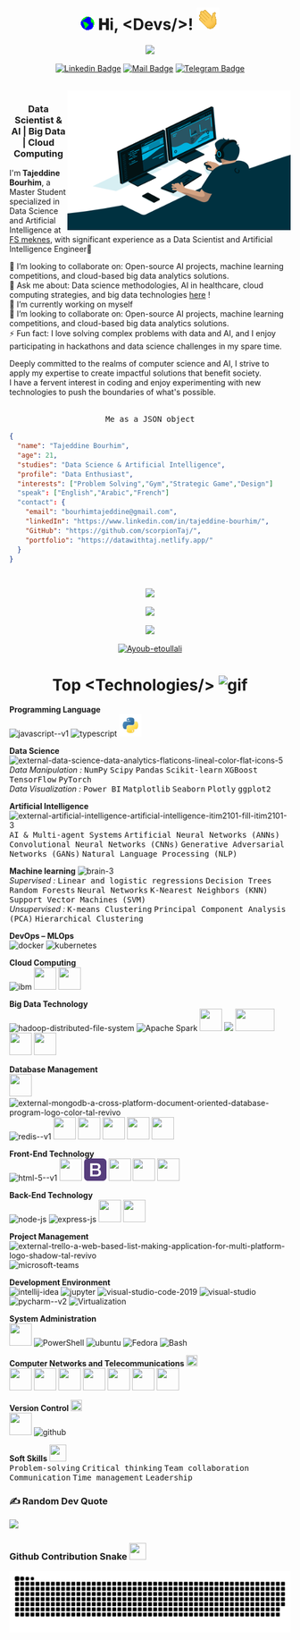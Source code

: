 <h1 align="center">
  <img src="GIF/Earth.gif" width="24px">
  𝐇i, &lt;Devs/&gt;!
  <img src="GIF/Hi.gif" width="40px" />
</h1>

  <p align="center">
    <a href="https://visitcount.itsvg.in">
      <img src="https://visitcount.itsvg.in/api?id=scorpionTaj&icon=8&color=9)](https://visitcount.itsvg.in"/>
    </a>
  </p>

<div align='center'>
  
  [![Linkedin Badge](https://img.shields.io/badge/-Tajeddine.Bourhim-0e76a8?style=flat&labelColor=0e76a8&logo=linkedin&logoColor=white)](https://www.linkedin.com/in/tajeddine-bourhim/)
  [![Mail Badge](https://img.shields.io/badge/-Tajeddine.Bourhim-C70000?style=flat&labelColor=C70000&logo=gmail&logoColor=white)](https://bourhimtajeddine@gmail.com)
  [![Telegram Badge](https://img.shields.io/badge/-Tajeddine.Bourhim-0e76a8?style=flat&labelColor=24A1DE&logo=telegram&logoColor=white)](https://t.me/scorpionTaj)
</div> <br>


<img align="right" height="250" width="400" alt="GIF" src="GIF/code.gif"/>
<h3 align="center">Data Scientist & AI | Big Data | Cloud Computing</h3>
  
I'm<strong> Tajeddine Bourhim</strong>, a Master Student specialized in Data Science and Artificial Intelligence at <a href="https://www.fs-umi.ac.ma/">FS meknes</a>, with significant experience as a Data Scientist and Artificial Intelligence Engineer🔭<br>
  
  👯 I’m looking to collaborate on: Open-source AI projects, machine learning competitions, and cloud-based big data analytics solutions.<br>
  💬 Ask me about: Data science methodologies, AI in healthcare, cloud computing strategies, and big data technologies
 [here](https://t.me/scorpionTaj/) ! <br>
  🔭 I’m currently working on myself <br>
  👯 I’m looking to collaborate on: Open-source AI projects, machine learning competitions, and cloud-based big data analytics solutions.<br>
  ⚡ Fun fact: I love solving complex problems with data and AI, and I enjoy participating in hackathons and data science challenges in my spare time.
  
  Deeply committed to the realms of computer science and AI, I strive to apply my expertise to create impactful solutions that benefit society.<br>I have a fervent interest in coding and enjoy experimenting with new technologies to push the boundaries of what's possible.<br/>

  <br>
    
  <div align='center'> <kbd>Me as a JSON object</kbd> </div>
  
```json
{
  "name": "Tajeddine Bourhim",
  "age": 21,
  "studies": "Data Science & Artificial Intelligence",
  "profile": "Data Enthusiast",
  "interests": ["Problem Solving","Gym","Strategic Game","Design"]
  "speak": ["English","Arabic","French"]
  "contact": {
    "email": "bourhimtajeddine@gmail.com",
    "linkedIn": "https://www.linkedin.com/in/tajeddine-bourhim/",
    "GitHub": "https://github.com/scorpionTaj/",
    "portfolio": "https://datawithtaj.netlify.app/"
  }
}
```

  <br/>
  
 
  

  <p align="center">
    <a href="https://github-readme-stats.vercel.app">
      <img src="https://github-readme-stats.vercel.app/api/top-langs/?username=scorpionTaj&theme=tokyonight&hide_border=false&include_all_commits=true&count_private=true&layout=compact"/>
    </a>
  </p>

  <p align="center">
    <a href="https://github-readme-stats.vercel.app">
      <img src="https://github-readme-stats.vercel.app/api?username=scorpionTaj&theme=tokyonight&hide_border=false&include_all_commits=true&count_private=true"/>
    </a>
  </p>

  <p align="center">
    <a href="https://github-readme-streak-stats.herokuapp.com">
      <img src="https://github-readme-streak-stats.herokuapp.com/?user=scorpionTaj&theme=tokyonight&hide_border=false"/>
    </a>
  </p>

  <p align="center"> 
    <a href="https://github-profile-trophy.vercel.app">
      <img src="https://github-profile-trophy.vercel.app/?username=scorpionTaj&theme=radical&no-frame=false&no-bg=false&margin-w=4" alt="Ayoub-etoullali" />
    </a> 
  </p>
  
  <h1 align="center">
  Top &lt;Technologies/&gt;
  <img src="https://i.gifer.com/origin/a9/a9176696b8740c402d84b55374ea0107_w200.gif" alt="gif" height="30" width="30"/>
  </h1>

    
  **Programming Language**  
    <img height="40" width="40" src="https://img.icons8.com/color/48/javascript--v1.png" alt="javascript--v1"/>
    <img height="40" width="40" src="https://img.icons8.com/color/48/typescript.png" alt="typescript"/>
    <img height="40" width="40" src="https://raw.githubusercontent.com/github/explore/80688e429a7d4ef2fca1e82350fe8e3517d3494d/topics/python/python.png">

  **Data Science** <img width="20" height="20" src="https://img.icons8.com/external-flaticons-lineal-color-flat-icons/64/external-data-science-data-analytics-flaticons-lineal-color-flat-icons-5.png" alt="external-data-science-data-analytics-flaticons-lineal-color-flat-icons-5"/>  
  *Data Manipulation :*
    <kbd>NumPy</kbd> <kbd>Scipy</kbd> <kbd>Pandas</kbd>  <kbd>Scikit-learn</kbd> <kbd>XGBoost</kbd> <kbd>TensorFlow</kbd> <kbd>PyTorch</kbd><br>
  *Data Visualization :*
    <kbd>Power BI</kbd> <kbd>Matplotlib</kbd> <kbd>Seaborn</kbd> <kbd>Plotly</kbd> <kbd>ggplot2</kbd> 
    
  **Artificial Intelligence** <img width="20" height="20" src="https://img.icons8.com/external-itim2101-fill-itim2101/64/228BE6/external-artificial-intelligence-artificial-intelligence-itim2101-fill-itim2101-3.png" alt="external-artificial-intelligence-artificial-intelligence-itim2101-fill-itim2101-3"/>  
  <kbd>AI & Multi-agent Systems</kbd> <kbd>Artificial Neural Networks (ANNs)</kbd> <kbd>Convolutional Neural Networks (CNNs)</kbd> <kbd>Generative Adversarial Networks (GANs)</kbd> <kbd>Natural Language Processing (NLP)</kbd>
  
  **Machine learning** <img width="20" height="20" src="https://img.icons8.com/cotton/64/brain-3.png" alt="brain-3"/>  
  *Supervised :*
  <kbd>Linear and logistic regressions</kbd> <kbd>Decision Trees</kbd> <kbd>Random Forests</kbd> <kbd>Neural Networks</kbd> <kbd>K-Nearest Neighbors (KNN)</kbd> <kbd>Support Vector Machines (SVM)</kbd>  
  *Unsupervised :*
  <kbd>K-means Clustering</kbd> <kbd>Principal Component Analysis (PCA)</kbd> <kbd>Hierarchical Clustering</kbd>

  **DevOps – MLOps**  
    <img height="40" width="40" src="https://img.icons8.com/color/48/docker.png" alt="docker"/>
    <img height="40" width="40" src="https://img.icons8.com/color/48/kubernetes.png" alt="kubernetes"/>
  
  **Cloud Computing**  
    <img height="40" width="40" src="https://img.icons8.com/?size=100&id=VLKafOkk3sBX&format=png&color=000000" alt="ibm"/>
    <img width="40" height="40" src="https://img.icons8.com/?size=100&id=39913&format=png&color=000000"/>
    <img width="40" height="40" src="https://img.icons8.com/?size=100&id=20766&format=png&color=ffffff"/>
  
  **Big Data Technology**  
    <img height="40" width="40" src="https://img.icons8.com/color/48/hadoop-distributed-file-system.png" alt="hadoop-distributed-file-system"/>
    <img height="40" width="40" src="https://cdn.icon-icons.com/icons2/2699/PNG/512/apache_spark_logo_icon_170560.png" alt="Apache Spark"/>
    <img height="40" width="40" src="https://upload.wikimedia.org/wikipedia/commons/thumb/b/bb/Apache_Hive_logo.svg/2276px-Apache_Hive_logo.svg.png"/>
    <img height="40" width="auto" src="https://images.g2crowd.com/uploads/product/image/social_landscape/social_landscape_eaf51648036e4bebab425f4366019f75/apache-pig.png"/>
    <img width="70" height="40" src="https://miro.medium.com/v2/resize:fit:603/0*IMPTG6_iKbQVPVA5.png"/>
    <img width="40" height="40" src="https://flink.apache.org/img/logo/png/1000/flink_squirrel_1000.png"/>
    <img height="40" width="40" src="https://logowik.com/content/uploads/images/kafka8040.jpg">
 
  **Database Management**  
    <img height="40" width="40" src="https://kinsta.com/wp-content/uploads/2019/04/mysql-logo-1.svg">
    <img height="40" width="40" src="https://img.icons8.com/external-tal-revivo-color-tal-revivo/48/external-mongodb-a-cross-platform-document-oriented-database-program-logo-color-tal-revivo.png" alt="external-mongodb-a-cross-platform-document-oriented-database-program-logo-color-tal-revivo"/>
    <img height="40" width="40" src="https://img.icons8.com/color/48/redis--v1.png" alt="redis--v1"/>
    <img height="40" width="40" src="https://img.icons8.com/external-bright-fill-juicy-fish/42/external-data-science-data-science-bright-fill-bright-fill-juicy-fish-4.png"/>
    <img height="40" width="40" src="https://img.icons8.com/?size=100&id=8YYvX1guUnKL&format=png&color=000000"/>
    <img height="40" width="40" src="https://arangodb.com/wp-content/uploads/2016/05/ArangoDB_logo_avocado_@1.png"/>
    <img height="40" width="40" src="https://img.icons8.com/?size=100&id=aGBLcugRkYpT&format=png&color=000000"/>
    <img height="40" width="40" src="https://media.licdn.com/dms/image/D4D12AQEL7hUrxwEUOA/article-cover_image-shrink_720_1280/0/1710092544422?e=2147483647&v=beta&t=Ata_sW9vOoE972j7aGA16IwnSLjWd8fRS36lqbdcLsI"/>

  
  **Front-End Technology**   
    <img height="40" width="40" src="https://img.icons8.com/color/48/html-5--v1.png" alt="html-5--v1"/>
    <img height="40" width="40" src="https://grafikart.fr/uploads/icons/css.svg">
    <img height="40" width="40" src="https://raw.githubusercontent.com/github/explore/80688e429a7d4ef2fca1e82350fe8e3517d3494d/topics/bootstrap/bootstrap.png">
    <img height="40" width="40" src="https://img.icons8.com/?size=100&id=QBqFNfPPB2Kx&format=png&color=000000">
    <img height="40" width="40" src="https://www.svgrepo.com/show/303500/react-1-logo.svg">
    <img height="40" width="40" src="https://asset.brandfetch.io/id2alue-rx/iduLChSb1a.jpeg">
    
  **Back-End Technology**  
    <img height="40" width="40" src="https://img.icons8.com/fluency/48/node-js.png" alt="node-js"/>
    <img height="40" width="40" src="https://img.icons8.com/office/40/express-js.png" alt="express-js"/>
    <img height="40" width="40" src="https://avatars.githubusercontent.com/u/17219288?s=280&v=4">
    <img height="40" width="40" src="https://img.icons8.com/?size=100&id=MHcMYTljfKOr&format=png&color=ffffff"/>
      
  **Project Management**  
    <img height="40" width="40" src="https://img.icons8.com/external-tal-revivo-shadow-tal-revivo/48/external-trello-a-web-based-list-making-application-for-multi-platform-logo-shadow-tal-revivo.png" alt="external-trello-a-web-based-list-making-application-for-multi-platform-logo-shadow-tal-revivo"/>
    <img height="40" width="40" src="https://img.icons8.com/color-glass/48/microsoft-teams.png" alt="microsoft-teams"/>
  
  **Development Environment**  
    <img height="40" width="40" src="https://img.icons8.com/fluency/48/intellij-idea.png" alt="intellij-idea"/>
    <img height="40" width="40" src="https://img.icons8.com/fluency/48/jupyter.png" alt="jupyter"/>
    <img height="40" width="40" src="https://img.icons8.com/fluency/48/visual-studio-code-2019.png" alt="visual-studio-code-2019"/>
    <img height="40" width="40" src="https://img.icons8.com/?size=100&id=ezj3zaVtImPg&format=png&color=000000" alt="visual-studio"/>
    <img height="40" width="40" src="https://img.icons8.com/color/48/pycharm--v2.png" alt="pycharm--v2"/>
    <img height="40" width="40" src="https://img.icons8.com/?size=100&id=5463&format=png&color=ffffff" alt="Virtualization"/>
  
  **System Administration**  
    <img height="40" width="40" src="https://upload.wikimedia.org/wikipedia/commons/thumb/5/5f/Windows_logo_-_2012.svg/1024px-Windows_logo_-_2012.svg.png">
    <img height="40" width="40" src="https://img.icons8.com/?size=100&id=39040&format=png&color=ffffff" alt="PowerShell"/>
    <img height="40" width="40" src="https://img.icons8.com/color/48/ubuntu.png" alt="ubuntu"/>
    <img height="40" width="40" src="https://img.icons8.com/?size=100&id=ZbBhBW0N2q3D&format=png&color=000000" alt="Fedora"/>
    <img height="40" width="40" src="https://img.icons8.com/?size=100&id=9MJf0ngDwS8z&format=png&color=000000" alt="Bash"/>

  **Computer Networks and Telecommunications** <img width="20" height="20" src="https://www.icontower.com/wp-content/uploads/2022/12/Icon_tower.png"/><br>
  <img width="40" height="40" src="https://img.icons8.com/?size=100&id=cVNneSo9Zol8&format=png&color=000000"/>
  <img width="40" height="40" src="https://img.icons8.com/?size=100&id=41404&format=png&color=ffffff"/>
  <img width="40" height="40" src="https://img.icons8.com/?size=100&id=41400&format=png&color=ffffff"/>
  <img width="40" height="40" src="https://img.icons8.com/?size=100&id=172&format=png&color=ffffff"/>
  <img width="40" height="40" src="https://img.icons8.com/?size=100&id=13064&format=png&color=000000"/>
  <img width="40" height="40" src="https://img.icons8.com/?size=100&id=124353&format=png&color=ffffff"/>
  <img width="40" height="40" src="https://encrypted-tbn0.gstatic.com/images?q=tbn:ANd9GcSD-sCcF6mVzcAMaTQXqHwSfK7YQXy951tLQg&s"/>

  
  **Version Control** <img width="20" height="20" src="https://cdn.icon-icons.com/icons2/1738/PNG/512/iconfinder-technologymachineelectronicdevice25-4026435_113356.png"/>
  <br/>
  <img height="40" width="40" src="https://upload.wikimedia.org/wikipedia/commons/thumb/3/3f/Git_icon.svg/1024px-Git_icon.svg.png">
  <img width="40" height="40" src="https://img.icons8.com/?size=100&id=63777&format=png&color=000000" alt="github"/>

  **Soft Skills** <img height="30" width="30" src="https://img.icons8.com/?size=30&id=SakkXeHgINB9&format=png&color=000000" /><br>
  <kbd>Problem-solving</kbd> <kbd>Critical thinking</kbd> <kbd>Team collaboration</kbd> <kbd>Communication</kbd> <kbd>Time management</kbd> <kbd>Leadership</kbd>
  <br>

### ✍️ Random Dev Quote
![](https://quotes-github-readme.vercel.app/api?type=horizontal&theme=tokyonight)

### Github Contribution Snake <img height="30" width="30" src="https://img.icons8.com/?size=30&id=87064&format=png&color=ffffff"/>
<img src="github-contribution-grid-snake.svg"/>
